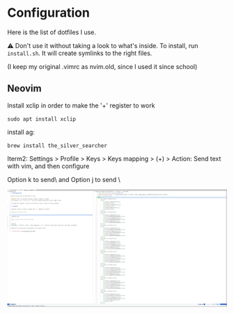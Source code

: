 # Configuration

Here is the list of dotfiles I use.

⚠️  Don't use it without taking a look to what's inside.
To install, run `install.sh`. It will create symlinks to the right files.

(I keep my original .vimrc as nvim.old, since I used it since school)

## Neovim

Install xclip in order to make the '+' register to work
```
sudo apt install xclip
```

install ag:
```
brew install the_silver_searcher
```

Iterm2:
Settings > Profile > Keys > Keys mapping > (+) > Action: Send text with vim, and then configure

Option k to send\\<M-k> and Option j to send \\<M-j>

![screenshot](./screenshot/vim.png)

